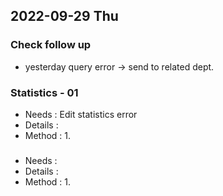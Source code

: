 ## 2022-09-29 Thu

### Check follow up
+ yesterday query error -> send to related dept.

### Statistics - 01
+ Needs : Edit statistics error
+ Details : 
+ Method : 
  1. 

### 
+ Needs : 
+ Details :
+ Method :
  1. 
